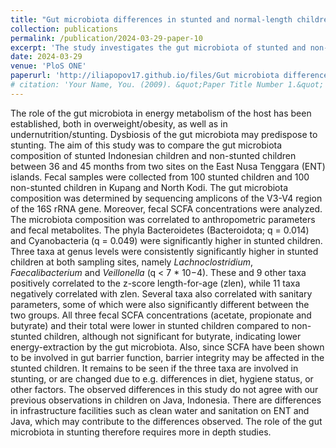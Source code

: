 ```yaml
---
title: "Gut microbiota differences in stunted and normal-length children aged 36–45 months in East Nusa Tenggara, Indonesia"
collection: publications
permalink: /publication/2024-03-29-paper-10
excerpt: 'The study investigates the gut microbiota of stunted and non-stunted children in East Nusa Tenggara, Indonesia. It found that certain bacteria were more prevalent in stunted children and correlated with their growth parameters. The study also found lower concentrations of fecal short-chain fatty acids (SCFAs) in stunted children, indicating lower energy extraction by their gut microbiota. These findings suggest a potential role of gut microbiota in stunting, but further studies are needed to confirm this.'
date: 2024-03-29
venue: 'PloS ONE'
paperurl: 'http://iliapopov17.github.io/files/Gut microbiota differences in stunted and normal-length children aged 36–45 months in East Nusa Tenggara, Indonesia.pdf'
# citation: 'Your Name, You. (2009). &quot;Paper Title Number 1.&quot; <i>Journal 1</i>. 1(1).'
---
```


The role of the gut microbiota in energy metabolism of the host has been established, both in overweight/obesity, as well as in undernutrition/stunting. Dysbiosis of the gut microbiota may predispose to stunting. The aim of this study was to compare the gut microbiota composition of stunted Indonesian children and non-stunted children between 36 and 45 months from two sites on the East Nusa Tenggara (ENT) islands. Fecal samples were collected from 100 stunted children and 100 non-stunted children in Kupang and North Kodi. The gut microbiota composition was determined by sequencing amplicons of the V3-V4 region of the 16S rRNA gene. Moreover, fecal SCFA concentrations were analyzed. The microbiota composition was correlated to anthropometric parameters and fecal metabolites. The phyla Bacteroidetes (Bacteroidota; q = 0.014) and Cyanobacteria (q = 0.049) were significantly higher in stunted children. Three taxa at genus levels were consistently significantly higher in stunted children at both sampling sites, namely _Lachnoclostridium_, _Faecalibacterium_ and _Veillonella_ (q < 7 * 10−4). These and 9 other taxa positively correlated to the z-score length-for-age (zlen), while 11 taxa negatively correlated with zlen. Several taxa also correlated with sanitary parameters, some of which were also significantly different between the two groups. All three fecal SCFA concentrations (acetate, propionate and butyrate) and their total were lower in stunted children compared to non-stunted children, although not significant for butyrate, indicating lower energy-extraction by the gut microbiota. Also, since SCFA have been shown to be involved in gut barrier function, barrier integrity may be affected in the stunted children. It remains to be seen if the three taxa are involved in stunting, or are changed due to e.g. differences in diet, hygiene status, or other factors. The observed differences in this study do not agree with our previous observations in children on Java, Indonesia. There are differences in infrastructure facilities such as clean water and sanitation on ENT and Java, which may contribute to the differences observed. The role of the gut microbiota in stunting therefore requires more in depth studies.